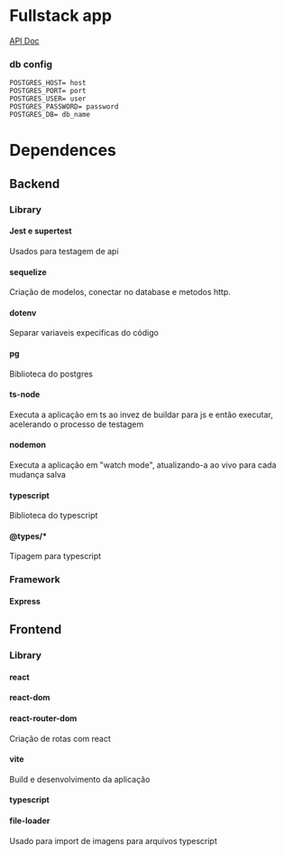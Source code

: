 # Fullstack app

<a href="https://app.swaggerhub.com/apis-docs/LEONARDOLUZ07/profissionais/1.0.0" _blank="_blank" >API Doc</a>

### db config
```
POSTGRES_HOST= host
POSTGRES_PORT= port
POSTGRES_USER= user
POSTGRES_PASSWORD= password
POSTGRES_DB= db_name
```

# Dependences

## Backend

### Library
#### Jest e supertest
Usados para testagem de api

#### sequelize
Criação de modelos, conectar no database e metodos http.

#### dotenv
Separar variaveis expecificas do código

#### pg
Biblioteca do postgres

#### ts-node
Executa a aplicação em ts ao invez de buildar para js e então executar, acelerando o processo de testagem

#### nodemon
Executa a aplicação em "watch mode", atualizando-a ao vivo para cada mudança salva

#### typescript
Biblioteca do typescript

#### @types/*
Tipagem para typescript

### Framework
#### Express

## Frontend

### Library
#### react

#### react-dom

#### react-router-dom
Criação de rotas com react

#### vite
Build e desenvolvimento da aplicação

#### typescript

#### file-loader
Usado para import de imagens para arquivos typescript

